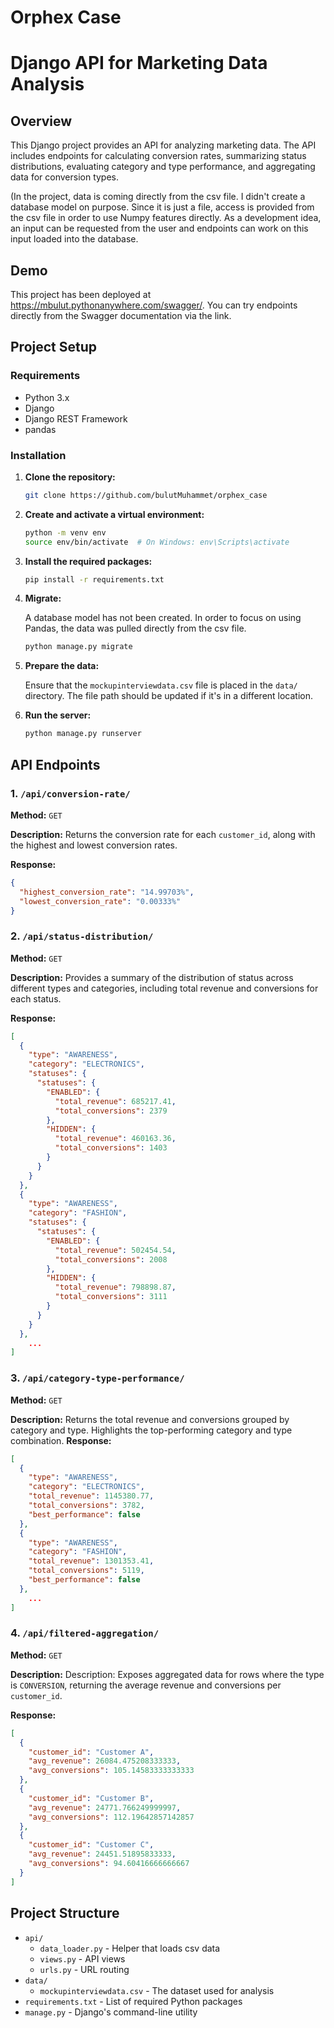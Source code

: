 # Orphex Case﻿

# Django API for Marketing Data Analysis

## Overview

This Django project provides an API for analyzing marketing data. The API includes endpoints for calculating conversion rates, summarizing status distributions, evaluating category and type performance, and aggregating data for conversion types.

(In the project, data is coming directly from the csv file. I didn't create a database model on purpose. Since it is just a file, access is provided from the csv file in order to use Numpy features directly. As a development idea, an input can be requested from the user and endpoints can work on this input loaded into the database.

## Demo

This project has been deployed at https://mbulut.pythonanywhere.com/swagger/. You can try endpoints directly from the Swagger documentation via the link.

## Project Setup

### Requirements

- Python 3.x
- Django
- Django REST Framework
- pandas

### Installation

1. **Clone the repository:**

    ```bash
    git clone https://github.com/bulutMuhammet/orphex_case
    ```

2. **Create and activate a virtual environment:**

    ```bash
    python -m venv env
    source env/bin/activate  # On Windows: env\Scripts\activate
    ```

3. **Install the required packages:**

    ```bash
    pip install -r requirements.txt
    ```
   
3. **Migrate:**
    
    A database model has not been created. In order to focus on using Pandas, the data was pulled directly from the csv file.
    ```bash
    python manage.py migrate
    ```

4. **Prepare the data:**

   Ensure that the `mockupinterviewdata.csv` file is placed in the `data/` directory. The file path should be updated if it's in a different location.


5. **Run the server:**
    
    ```bash
    python manage.py runserver
    ```

## API Endpoints

### 1. `/api/conversion-rate/`

**Method:** `GET`

**Description:** Returns the conversion rate for each `customer_id`, along with the highest and lowest conversion rates.

**Response:**

```json
{
  "highest_conversion_rate": "14.99703%",
  "lowest_conversion_rate": "0.00333%"
}
```

### 2. `/api/status-distribution/`

**Method:** `GET`

**Description:** Provides a summary of the distribution of status across different types and categories, including total revenue and conversions for each status.

**Response:**

```json
[
  {
    "type": "AWARENESS",
    "category": "ELECTRONICS",
    "statuses": {
      "statuses": {
        "ENABLED": {
          "total_revenue": 685217.41,
          "total_conversions": 2379
        },
        "HIDDEN": {
          "total_revenue": 460163.36,
          "total_conversions": 1403
        }
      }
    }
  },
  {
    "type": "AWARENESS",
    "category": "FASHION",
    "statuses": {
      "statuses": {
        "ENABLED": {
          "total_revenue": 502454.54,
          "total_conversions": 2008
        },
        "HIDDEN": {
          "total_revenue": 798898.87,
          "total_conversions": 3111
        }
      }
    }
  },
    ...
]
```

### 3. `/api/category-type-performance/`

**Method:** `GET`

**Description:**  Returns the total revenue and conversions grouped by category and type. Highlights the top-performing category and type combination.
**Response:**

```json
[
  {
    "type": "AWARENESS",
    "category": "ELECTRONICS",
    "total_revenue": 1145380.77,
    "total_conversions": 3782,
    "best_performance": false
  },
  {
    "type": "AWARENESS",
    "category": "FASHION",
    "total_revenue": 1301353.41,
    "total_conversions": 5119,
    "best_performance": false
  },
    ...
]
```

### 4. `/api/filtered-aggregation/`

**Method:** `GET`

**Description:**  Description: Exposes aggregated data for rows where the type is `CONVERSION`, returning the average revenue and conversions per `customer_id`.


**Response:**

```json
[
  {
    "customer_id": "Customer A",
    "avg_revenue": 26084.475208333333,
    "avg_conversions": 105.14583333333333
  },
  {
    "customer_id": "Customer B",
    "avg_revenue": 24771.766249999997,
    "avg_conversions": 112.19642857142857
  },
  {
    "customer_id": "Customer C",
    "avg_revenue": 24451.51895833333,
    "avg_conversions": 94.60416666666667
  }
]
```

## Project Structure

- `api/`
  - `data_loader.py` - Helper that loads csv data
  - `views.py` - API views
  - `urls.py` - URL routing
- `data/` 
  - `mockupinterviewdata.csv` - The dataset used for analysis
- `requirements.txt` - List of required Python packages
- `manage.py` - Django's command-line utility
